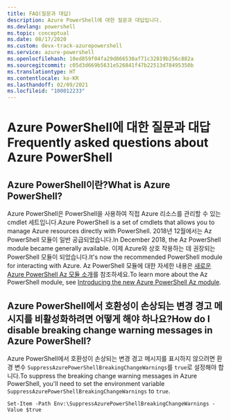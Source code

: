 ```yaml
---
title: FAQ(질문과 대답)
description: Azure PowerShell에 대한 질문과 대답입니다.
ms.devlang: powershell
ms.topic: conceptual
ms.date: 08/17/2020
ms.custom: devx-track-azurepowershell
ms.service: azure-powershell
ms.openlocfilehash: 10ed859f04fa29d866530af71c32819b256c882a
ms.sourcegitcommit: c05d3d669b5631e526841f47b22513d78495350b
ms.translationtype: HT
ms.contentlocale: ko-KR
ms.lasthandoff: 02/09/2021
ms.locfileid: "100012233"
---
```

# <a name="frequently-asked-questions-about-azure-powershell"></a><span data-ttu-id="90241-103">Azure PowerShell에 대한 질문과 대답</span><span class="sxs-lookup"><span data-stu-id="90241-103">Frequently asked questions about Azure PowerShell</span></span>

## <a name="what-is-azure-powershell"></a><span data-ttu-id="90241-104">Azure PowerShell이란?</span><span class="sxs-lookup"><span data-stu-id="90241-104">What is Azure PowerShell?</span></span>

<span data-ttu-id="90241-105">Azure PowerShell은 PowerShell을 사용하여 직접 Azure 리소스를 관리할 수 있는 cmdlet 세트입니다.</span><span class="sxs-lookup"><span data-stu-id="90241-105">Azure PowerShell is a set of cmdlets that allows you to manage Azure resources directly with PowerShell.</span></span> <span data-ttu-id="90241-106">2018년 12월에서는 Az PowerShell 모듈이 일반 공급되었습니다.</span><span class="sxs-lookup"><span data-stu-id="90241-106">In December 2018, the Az PowerShell module became generally available.</span></span> <span data-ttu-id="90241-107">이제 Azure와 상호 작용하는 데 권장되는 PowerShell 모듈이 되었습니다.</span><span class="sxs-lookup"><span data-stu-id="90241-107">It's now the recommended PowerShell module for interacting with Azure.</span></span> <span data-ttu-id="90241-108">Az PowerShell 모듈에 대한 자세한 내용은 [새로운 Azure PowerShell Az 모듈 소개](/powershell/azure/new-azureps-module-az)를 참조하세요.</span><span class="sxs-lookup"><span data-stu-id="90241-108">To learn more about the Az PowerShell module, see [Introducing the new Azure PowerShell Az module](/powershell/azure/new-azureps-module-az).</span></span>

## <a name="how-do-i-disable-breaking-change-warning-messages-in-azure-powershell"></a><span data-ttu-id="90241-109">Azure PowerShell에서 호환성이 손상되는 변경 경고 메시지를 비활성화하려면 어떻게 해야 하나요?</span><span class="sxs-lookup"><span data-stu-id="90241-109">How do I disable breaking change warning messages in Azure PowerShell?</span></span>

<span data-ttu-id="90241-110">Azure PowerShell에서 호환성이 손상되는 변경 경고 메시지를 표시하지 않으려면 환경 변수 `SuppressAzurePowerShellBreakingChangeWarnings`를 `true`로 설정해야 합니다.</span><span class="sxs-lookup"><span data-stu-id="90241-110">To suppress the breaking change warning messages in Azure PowerShell, you'll need to set the environment variable `SuppressAzurePowerShellBreakingChangeWarnings` to `true`.</span></span>

```azurepowershell
Set-Item -Path Env:\SuppressAzurePowerShellBreakingChangeWarnings -Value $true
```
